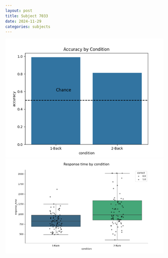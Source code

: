```yaml
---
layout: post
title: Subject 7033
date: 2024-11-29
categories: subjects
---
```


![](data/7033/run-14/7033_ATS_acc.png)
![](data/7033/run-14/7033_ATS_rt.png)
